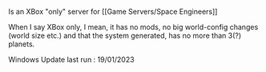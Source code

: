 Is an XBox "only" server for [[Game Servers/Space Engineers]]

When I say XBox only, I mean, it has no mods, no big world-config changes (world size etc.) and that the system generated,
has no more than 3(?) planets.

Windows Update last run : 19/01/2023